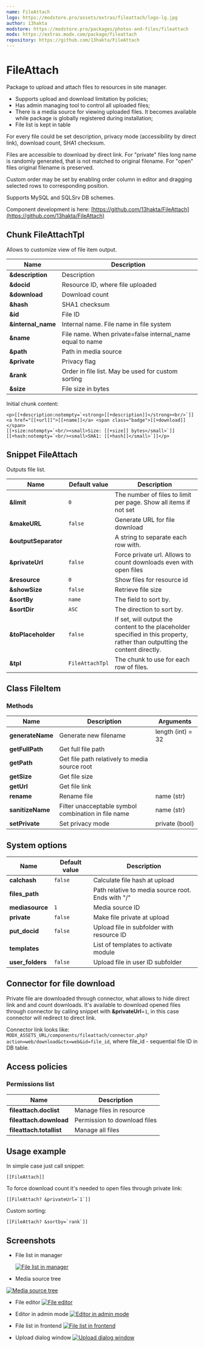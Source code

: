 ```yaml
---
name: FileAttach
logo: https://modstore.pro/assets/extras/fileattach/logo-lg.jpg
author: 13hakta
modstore: https://modstore.pro/packages/photos-and-files/fileattach
modx: https://extras.modx.com/package/fileattach
repository: https://github.com/13hakta/FileAttach
---
```

# FileAttach

Package to upload and attach files to resources in site manager.

- Supports upload and download limitation by policies;
- Has admin managing tool to control all uploaded files;
- There is a media source for viewing uploaded files. It becomes available while package is globally registered during installation;
- File list is kept in table

For every file could be set description, privacy mode (accessibility by direct link), download count, SHA1 checksum.

Files are accessible to download by direct link. For "private" files long name is randomly generated, that is not matched to original filename.
For "open" files original filename is preserved.

Custom order may be set by enabling order column in editor and dragging selected rows to corresponding position.

Supports MySQL and SQLSrv DB schemes.

Component development is here: [https://github.com/13hakta/FileAttach](https://github.com/13hakta/FileAttach)

## Chunk FileAttachTpl

Allows to customize view of file item output.

| Name               | Description                                               |
|--------------------|-----------------------------------------------------------|
| **&description**   | Description                                               |
| **&docid**         | Resource ID, where file uploaded                          |
| **&download**      | Download count                                            |
| **&hash**          | SHA1 checksum                                             |
| **&id**            | File ID                                                   |
| **&internal_name** | Internal name. File name in file system                   |
| **&name**          | File name. When private=false internal_name equal to name |
| **&path**          | Path in media source                                      |
| **&private**       | Privacy flag                                              |
| **&rank**          | Order in file list. May be used for custom sorting        |
| **&size**          | File size in bytes                                        |

Initial chunk content:

```modx
<p>[[+description:notempty=`<strong>[[+description]]</strong><br/>`]]
<a href="[[+url]]">[[+name]]</a> <span class="badge">[[+download]]</span>
[[+size:notempty=`<br/><small>Size: [[+size]] bytes</small>`]]
[[+hash:notempty=`<br/><small>SHA1: [[+hash]]</small>`]]</p>
```

## Snippet FileAttach

Outputs file list.

| Name                 | Default value   | Description                                                                                                                 |
|----------------------|-----------------|-----------------------------------------------------------------------------------------------------------------------------|
| **&limit**           | `0`             | The number of files to limit per page. Show all items if not set                                                            |
| **&makeURL**         | `false`         | Generate URL for file download                                                                                              |
| **&outputSeparator** |                 | A string to separate each row with.                                                                                         |
| **&privateUrl**      | `false`         | Force private url. Allows to count downloads even with open files                                                           |
| **&resource**        | `0`             | Show files for resource id                                                                                                  |
| **&showSize**        | `false`         | Retrieve file size                                                                                                          |
| **&sortBy**          | `name`          | The field to sort by.                                                                                                       |
| **&sortDir**         | `ASC`           | The direction to sort by.                                                                                                   |
| **&toPlaceholder**   | `false`         | If set, will output the content to the placeholder specified in this property, rather than outputting the content directly. |
| **&tpl**             | `FileAttachTpl` | The chunk to use for each row of files.                                                                                     |

## Class FileItem

### Methods

| Name             | Description                                         | Arguments         |
|------------------|-----------------------------------------------------|-------------------|
| **generateName** | Generate new filename                               | length (int) = 32 |
| **getFullPath**  | Get full file path                                  |                   |
| **getPath**      | Get file path relatively to media source root       |                   |
| **getSize**      | Get file size                                       |                   |
| **getUrl**       | Get file link                                       |                   |
| **rename**       | Rename file                                         | name (str)        |
| **sanitizeName** | Filter unacceptable symbol combination in file name | name (str)        |
| **setPrivate**   | Set privacy mode                                    | private (bool)    |

## System options

| Name             | Default value | Description                                       |
|------------------|---------------|---------------------------------------------------|
| **calchash**     | `false`       | Calculate file hash at upload                     |
| **files_path**   |               | Path relative to media source root. Ends with "/" |
| **mediasource**  | `1`           | Media source ID                                   |
| **private**      | `false`       | Make file private at upload                       |
| **put_docid**    | `false`       | Upload file in subfolder with resource ID         |
| **templates**    |               | List of templates to activate module              |
| **user_folders** | `false`       | Upload file in user ID subfolder                  |

## Connector for file download

Private file are downloaded through connector, what allows to hide direct link and and count downloads.
It's available to download opened files through connector by calling snippet with **&privateUrl**=`1`, in this case connector will redirect to direct link.

Connector link looks like: `MODX_ASSETS_URL/components/fileattach/connector.php?action=web/download&ctx=web&id=file_id`,
where file_id - sequential file ID in DB table.

## Access policies

### Permissions list

| Name                     | Description                  |
|--------------------------|------------------------------|
| **fileattach.doclist**   | Manage files in resource     |
| **fileattach.download**  | Permission to download files |
| **fileattach.totallist** | Manage all files             |

## Usage example

In simple case just call snippet:

```modx
[[FileAttach]]
```

To force download count it's needed to open files through private link:

```modx
[[FileAttach? &privateUrl=`1`]]
```

Custom sorting:

```modx
[[FileAttach? &sortby=`rank`]]
```

## Screenshots

- File list in manager

  [![File list in manager](http://modstore.pro/assets/uploadify/7/d/0/7d0f1263e99423f3aafb4d4acfadab1es.jpg)](http://modstore.pro/assets/uploadify/7/d/0/7d0f1263e99423f3aafb4d4acfadab1e.png) <!-- TODO: 404 -->

- Media source tree

[![Media source tree](http://modstore.pro/assets/uploadify/7/e/c/7ec6d5cfd2eda4b6beecacbb9dccf137s.jpg)](http://modstore.pro/assets/uploadify/7/e/c/7ec6d5cfd2eda4b6beecacbb9dccf137.jpg) <!-- TODO: 404 -->

- File editor
  [![File editor](http://modstore.pro/assets/uploadify/a/7/3/a73f632567a372e4798d4e8a46e6ed66s.jpg)](http://modstore.pro/assets/uploadify/a/7/3/a73f632567a372e4798d4e8a46e6ed66.jpg) <!-- TODO: 404 -->

- Editor in admin mode
  [![Editor in admin mode](http://modstore.pro/assets/uploadify/1/1/e/11e65bc91ab8d98697fa7131d1ef0dces.jpg)](http://modstore.pro/assets/uploadify/1/1/e/11e65bc91ab8d98697fa7131d1ef0dce.jpg) <!-- TODO: 404 -->

- File list in frontend
  [![File list in frontend](http://modstore.pro/assets/uploadify/7/d/0/7d0f1263e99423f3aafb4d4acfadab1es.jpg)](http://modstore.pro/assets/uploadify/7/d/0/7d0f1263e99423f3aafb4d4acfadab1e.png) <!-- TODO: 404 -->

- Upload dialog window
  [![Upload dialog window](http://modstore.pro/assets/uploadify/d/8/e/d8e762da9506a5a6b17bf895e7b9b512s.jpg)](http://modstore.pro/assets/uploadify/d/8/e/d8e762da9506a5a6b17bf895e7b9b512.png) <!-- TODO: 404 -->
